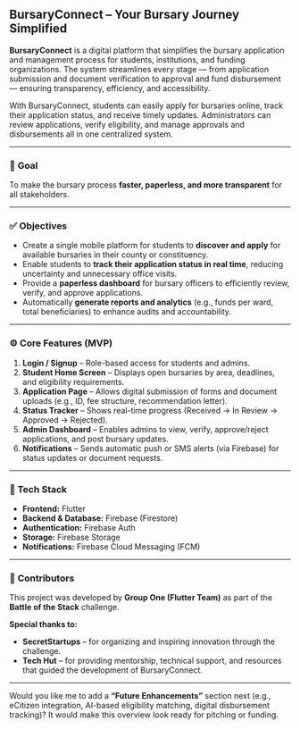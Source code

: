 ## **BursaryConnect – Your Bursary Journey Simplified**

**BursaryConnect** is a digital platform that simplifies the bursary application and management process for students, institutions, and funding organizations. The system streamlines every stage — from application submission and document verification to approval and fund disbursement — ensuring transparency, efficiency, and accessibility.

With BursaryConnect, students can easily apply for bursaries online, track their application status, and receive timely updates. Administrators can review applications, verify eligibility, and manage approvals and disbursements all in one centralized system.

---

### 🎯 **Goal**

To make the bursary process **faster, paperless, and more transparent** for all stakeholders.

---

### ✅ **Objectives**

* Create a single mobile platform for students to **discover and apply** for available bursaries in their county or constituency.
* Enable students to **track their application status in real time**, reducing uncertainty and unnecessary office visits.
* Provide a **paperless dashboard** for bursary officers to efficiently review, verify, and approve applications.
* Automatically **generate reports and analytics** (e.g., funds per ward, total beneficiaries) to enhance audits and accountability.

---

### ⚙️ **Core Features (MVP)**

1. **Login / Signup** – Role-based access for students and admins.
2. **Student Home Screen** – Displays open bursaries by area, deadlines, and eligibility requirements.
3. **Application Page** – Allows digital submission of forms and document uploads (e.g., ID, fee structure, recommendation letter).
4. **Status Tracker** – Shows real-time progress (Received → In Review → Approved → Rejected).
5. **Admin Dashboard** – Enables admins to view, verify, approve/reject applications, and post bursary updates.
6. **Notifications** – Sends automatic push or SMS alerts (via Firebase) for status updates or document requests.
   
---

### 🧰 **Tech Stack**

* **Frontend:** Flutter
* **Backend & Database:** Firebase (Firestore)
* **Authentication:** Firebase Auth
* **Storage:** Firebase Storage
* **Notifications:** Firebase Cloud Messaging (FCM)

---

### 👥 **Contributors**

This project was developed by **Group One (Flutter Team)** as part of the **Battle of the Stack** challenge.

**Special thanks to:**

* **SecretStartups** – for organizing and inspiring innovation through the challenge.
* **Tech Hut** – for providing mentorship, technical support, and resources that guided the development of BursaryConnect.

---

Would you like me to add a **“Future Enhancements”** section next (e.g., eCitizen integration, AI-based eligibility matching, digital disbursement tracking)? It would make this overview look ready for pitching or funding.
